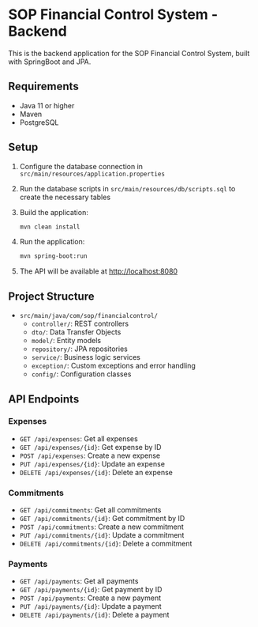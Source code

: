 # SOP Financial Control System - Backend

This is the backend application for the SOP Financial Control System, built with SpringBoot and JPA.

## Requirements

- Java 11 or higher
- Maven
- PostgreSQL

## Setup

1. Configure the database connection in `src/main/resources/application.properties`

2. Run the database scripts in `src/main/resources/db/scripts.sql` to create the necessary tables

3. Build the application:
   ```bash
   mvn clean install
   ```

4. Run the application:
   ```bash
   mvn spring-boot:run
   ```

5. The API will be available at [http://localhost:8080](http://localhost:8080)

## Project Structure

- `src/main/java/com/sop/financialcontrol/`
  - `controller/`: REST controllers
  - `dto/`: Data Transfer Objects
  - `model/`: Entity models
  - `repository/`: JPA repositories
  - `service/`: Business logic services
  - `exception/`: Custom exceptions and error handling
  - `config/`: Configuration classes

## API Endpoints

### Expenses
- `GET /api/expenses`: Get all expenses
- `GET /api/expenses/{id}`: Get expense by ID
- `POST /api/expenses`: Create a new expense
- `PUT /api/expenses/{id}`: Update an expense
- `DELETE /api/expenses/{id}`: Delete an expense

### Commitments
- `GET /api/commitments`: Get all commitments
- `GET /api/commitments/{id}`: Get commitment by ID
- `POST /api/commitments`: Create a new commitment
- `PUT /api/commitments/{id}`: Update a commitment
- `DELETE /api/commitments/{id}`: Delete a commitment

### Payments
- `GET /api/payments`: Get all payments
- `GET /api/payments/{id}`: Get payment by ID
- `POST /api/payments`: Create a new payment
- `PUT /api/payments/{id}`: Update a payment
- `DELETE /api/payments/{id}`: Delete a payment